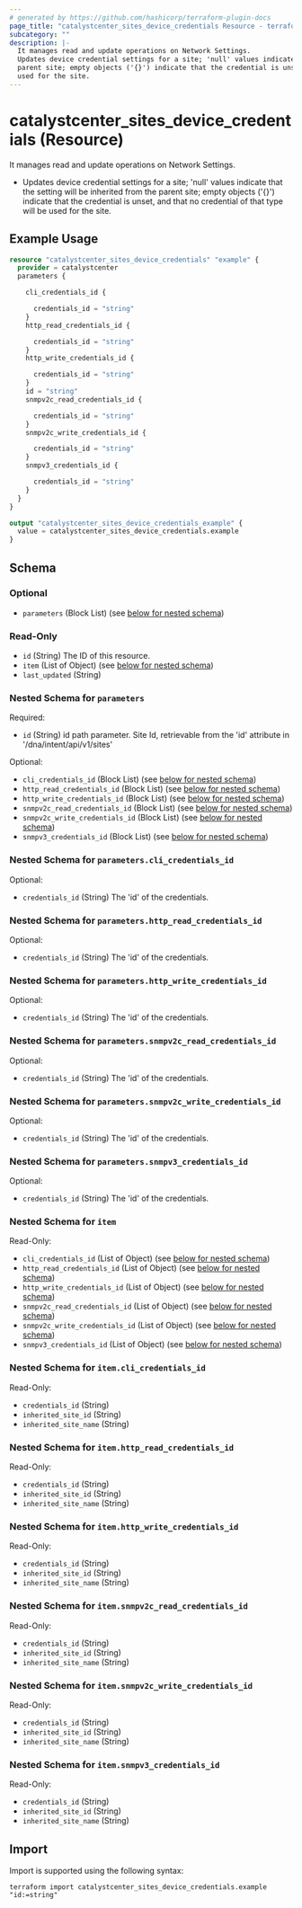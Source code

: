 ```yaml
---
# generated by https://github.com/hashicorp/terraform-plugin-docs
page_title: "catalystcenter_sites_device_credentials Resource - terraform-provider-catalystcenter"
subcategory: ""
description: |-
  It manages read and update operations on Network Settings.
  Updates device credential settings for a site; 'null' values indicate that the setting will be inherited from the
  parent site; empty objects ('{}') indicate that the credential is unset, and that no credential of that type will be
  used for the site.
---
```


# catalystcenter_sites_device_credentials (Resource)

It manages read and update operations on Network Settings.

- Updates device credential settings for a site; 'null' values indicate that the setting will be inherited from the
parent site; empty objects ('{}') indicate that the credential is unset, and that no credential of that type will be
used for the site.

## Example Usage

```terraform
resource "catalystcenter_sites_device_credentials" "example" {
  provider = catalystcenter
  parameters {

    cli_credentials_id {

      credentials_id = "string"
    }
    http_read_credentials_id {

      credentials_id = "string"
    }
    http_write_credentials_id {

      credentials_id = "string"
    }
    id = "string"
    snmpv2c_read_credentials_id {

      credentials_id = "string"
    }
    snmpv2c_write_credentials_id {

      credentials_id = "string"
    }
    snmpv3_credentials_id {

      credentials_id = "string"
    }
  }
}

output "catalystcenter_sites_device_credentials_example" {
  value = catalystcenter_sites_device_credentials.example
}
```

<!-- schema generated by tfplugindocs -->
## Schema

### Optional

- `parameters` (Block List) (see [below for nested schema](#nestedblock--parameters))

### Read-Only

- `id` (String) The ID of this resource.
- `item` (List of Object) (see [below for nested schema](#nestedatt--item))
- `last_updated` (String)

<a id="nestedblock--parameters"></a>
### Nested Schema for `parameters`

Required:

- `id` (String) id path parameter. Site Id, retrievable from the 'id' attribute in '/dna/intent/api/v1/sites'

Optional:

- `cli_credentials_id` (Block List) (see [below for nested schema](#nestedblock--parameters--cli_credentials_id))
- `http_read_credentials_id` (Block List) (see [below for nested schema](#nestedblock--parameters--http_read_credentials_id))
- `http_write_credentials_id` (Block List) (see [below for nested schema](#nestedblock--parameters--http_write_credentials_id))
- `snmpv2c_read_credentials_id` (Block List) (see [below for nested schema](#nestedblock--parameters--snmpv2c_read_credentials_id))
- `snmpv2c_write_credentials_id` (Block List) (see [below for nested schema](#nestedblock--parameters--snmpv2c_write_credentials_id))
- `snmpv3_credentials_id` (Block List) (see [below for nested schema](#nestedblock--parameters--snmpv3_credentials_id))

<a id="nestedblock--parameters--cli_credentials_id"></a>
### Nested Schema for `parameters.cli_credentials_id`

Optional:

- `credentials_id` (String) The 'id' of the credentials.


<a id="nestedblock--parameters--http_read_credentials_id"></a>
### Nested Schema for `parameters.http_read_credentials_id`

Optional:

- `credentials_id` (String) The 'id' of the credentials.


<a id="nestedblock--parameters--http_write_credentials_id"></a>
### Nested Schema for `parameters.http_write_credentials_id`

Optional:

- `credentials_id` (String) The 'id' of the credentials.


<a id="nestedblock--parameters--snmpv2c_read_credentials_id"></a>
### Nested Schema for `parameters.snmpv2c_read_credentials_id`

Optional:

- `credentials_id` (String) The 'id' of the credentials.


<a id="nestedblock--parameters--snmpv2c_write_credentials_id"></a>
### Nested Schema for `parameters.snmpv2c_write_credentials_id`

Optional:

- `credentials_id` (String) The 'id' of the credentials.


<a id="nestedblock--parameters--snmpv3_credentials_id"></a>
### Nested Schema for `parameters.snmpv3_credentials_id`

Optional:

- `credentials_id` (String) The 'id' of the credentials.



<a id="nestedatt--item"></a>
### Nested Schema for `item`

Read-Only:

- `cli_credentials_id` (List of Object) (see [below for nested schema](#nestedobjatt--item--cli_credentials_id))
- `http_read_credentials_id` (List of Object) (see [below for nested schema](#nestedobjatt--item--http_read_credentials_id))
- `http_write_credentials_id` (List of Object) (see [below for nested schema](#nestedobjatt--item--http_write_credentials_id))
- `snmpv2c_read_credentials_id` (List of Object) (see [below for nested schema](#nestedobjatt--item--snmpv2c_read_credentials_id))
- `snmpv2c_write_credentials_id` (List of Object) (see [below for nested schema](#nestedobjatt--item--snmpv2c_write_credentials_id))
- `snmpv3_credentials_id` (List of Object) (see [below for nested schema](#nestedobjatt--item--snmpv3_credentials_id))

<a id="nestedobjatt--item--cli_credentials_id"></a>
### Nested Schema for `item.cli_credentials_id`

Read-Only:

- `credentials_id` (String)
- `inherited_site_id` (String)
- `inherited_site_name` (String)


<a id="nestedobjatt--item--http_read_credentials_id"></a>
### Nested Schema for `item.http_read_credentials_id`

Read-Only:

- `credentials_id` (String)
- `inherited_site_id` (String)
- `inherited_site_name` (String)


<a id="nestedobjatt--item--http_write_credentials_id"></a>
### Nested Schema for `item.http_write_credentials_id`

Read-Only:

- `credentials_id` (String)
- `inherited_site_id` (String)
- `inherited_site_name` (String)


<a id="nestedobjatt--item--snmpv2c_read_credentials_id"></a>
### Nested Schema for `item.snmpv2c_read_credentials_id`

Read-Only:

- `credentials_id` (String)
- `inherited_site_id` (String)
- `inherited_site_name` (String)


<a id="nestedobjatt--item--snmpv2c_write_credentials_id"></a>
### Nested Schema for `item.snmpv2c_write_credentials_id`

Read-Only:

- `credentials_id` (String)
- `inherited_site_id` (String)
- `inherited_site_name` (String)


<a id="nestedobjatt--item--snmpv3_credentials_id"></a>
### Nested Schema for `item.snmpv3_credentials_id`

Read-Only:

- `credentials_id` (String)
- `inherited_site_id` (String)
- `inherited_site_name` (String)

## Import

Import is supported using the following syntax:

```shell
terraform import catalystcenter_sites_device_credentials.example "id:=string"
```
